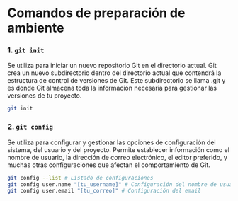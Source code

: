 # Comandos de preparación de ambiente

### 1. `git init`

Se utiliza para iniciar un nuevo repositorio Git en el directorio actual. Git crea un nuevo subdirectorio dentro del directorio actual que contendrá la estructura de control de versiones de Git. Este subdirectorio se llama .git y es donde Git almacena toda la información necesaria para gestionar las versiones de tu proyecto.

```bash
git init
```

### 2. `git config`

Se utiliza para configurar y gestionar las opciones de configuración del sistema, del usuario y del proyecto. Permite establecer información como el nombre de usuario, la dirección de correo electrónico, el editor preferido, y muchas otras configuraciones que afectan el comportamiento de Git.

```bash
git config --list # Listado de configuraciones
git config user.name "[tu_username]" # Configuración del nombre de usuario
git config user.email "[tu_correo]" # Configuración del email
```
